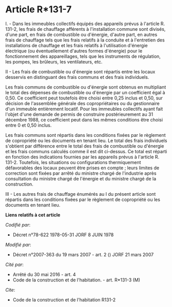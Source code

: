 # Article R*131-7

I. - Dans les immeubles collectifs équipés des appareils prévus à l'article R. 131-2, les frais de chauffage afférents à
l'installation commune sont divisés, d'une part, en frais de combustible ou d'énergie, d'autre part, en autres frais de
chauffage tels que les frais relatifs à la conduite et à l'entretien des installations de chauffage et les frais relatifs à
l'utilisation d'énergie électrique (ou éventuellement d'autres formes d'énergie) pour le fonctionnement des appareillages,
tels que les instruments de régulation, les pompes, les brûleurs, les ventilateurs, etc.

II - Les frais de combustible ou d'énergie sont répartis entre les locaux desservis en distinguant des frais communs et des
frais individuels.

Les frais communs de combustible ou d'énergie sont obtenus en multipliant le total des dépenses de combustible ou d'énergie
par un coefficient égal à 0,50. Ce coefficient peut toutefois être choisi entre 0,25 inclus et 0,50, sur décision de
l'assemblée générale des copropriétaires ou du gestionnaire d'un immeuble entièrement locatif. Pour les immeubles collectifs
ayant fait l'objet d'une demande de permis de construire postérieurement au 31 décembre 1988, ce coefficient peut dans les
mêmes conditions être choisi entre 0 et 0,50 inclus.

Les frais communs sont répartis dans les conditions fixées par le règlement de copropriété ou les documents en tenant lieu.
Le total des frais individuels s'obtient par différence entre le total des frais de combustible ou d'énergie et les frais
communs calculés comme il est dit ci-dessus. Ce total est réparti en fonction des indications fournies par les appareils
prévus à l'article R. 131-2. Toutefois, les situations ou configurations thermiquement défavorables des locaux peuvent être
prises en compte ; leurs limites de correction sont fixées par arrêté du ministre chargé de l'industrie après consultation du
ministre chargé de l'énergie et du ministre chargé de la construction.

III - Les autres frais de chauffage énumérés au I du présent article sont répartis dans les conditions fixées par le
règlement de copropriété ou les documents en tenant lieu.

**Liens relatifs à cet article**

_Codifié par_:

  - Décret n°78-622 1978-05-31 JORF 8 JUIN 1978

_Modifié par_:

  - Décret n°2007-363 du 19 mars 2007 - art. 2 () JORF 21 mars 2007

_Cité par_:

  - Arrêté du 30 mai 2016 - art. 4
  - Code de la construction et de l'habitation. - art. R*131-3 (M)

_Cite_:

  - Code de la construction et de l'habitation R131-2
